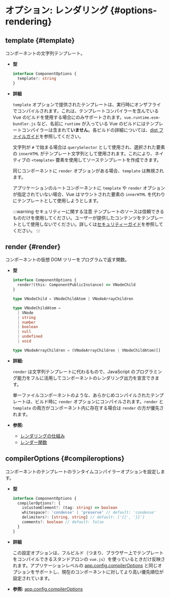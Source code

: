 # オプション: レンダリング {#options-rendering}

## template {#template}

コンポーネントの文字列テンプレート。

- **型**

  ```ts
  interface ComponentOptions {
    template?: string
  }
  ```

- **詳細**

  `template` オプションで提供されたテンプレートは、実行時にオンザフライでコンパイルされます。これは、テンプレートコンパイラーを含んでいる Vue のビルドを使用する場合にのみサポートされます。`vue.runtime.esm-bundler.js` など、名前に `runtime` が入っている Vue のビルドにはテンプレートコンパイラーは含まれて**いません**。各ビルドの詳細については、[dist ファイルガイド](https://github.com/vuejs/core/tree/main/packages/vue#which-dist-file-to-use)を参照してください。

  文字列が `#` で始まる場合は `querySelector` として使用され、選択された要素の `innerHTML` がテンプレート文字列として使用されます。これにより、ネイティブの `<template>` 要素を使用してソーステンプレートを作成できます。

  同じコンポーネントに `render` オプションがある場合、`template` は無視されます。

  アプリケーションのルートコンポーネントに `template` や `render` オプションが指定されていない場合、Vue はマウントされた要素の `innerHTML` を代わりにテンプレートとして使用しようとします。

  :::warning セキュリティーに関する注意
  テンプレートのソースは信頼できるものだけを使用してください。ユーザーが提供したコンテンツをテンプレートとして使用しないでください。詳しくは[セキュリティーガイド](/guide/best-practices/security.html#rule-no-1-never-use-non-trusted-templates)を参照してください。
  :::

## render {#render}

コンポーネントの仮想 DOM ツリーをプログラムで返す関数。

- **型**

  ```ts
  interface ComponentOptions {
    render?(this: ComponentPublicInstance) => VNodeChild
  }

  type VNodeChild = VNodeChildAtom | VNodeArrayChildren

  type VNodeChildAtom =
    | VNode
    | string
    | number
    | boolean
    | null
    | undefined
    | void

  type VNodeArrayChildren = (VNodeArrayChildren | VNodeChildAtom)[]
  ```

- **詳細:**

  `render` は文字列テンプレートに代わるもので、JavaScript のプログラミング能力をフルに活用してコンポーネントのレンダリング出力を宣言できます。

  単一ファイルコンポーネントのような、あらかじめコンパイルされたテンプレートは、ビルド時に `render` オプションにコンパイルされます。`render` と `template` の両方がコンポーネント内に存在する場合は `render` の方が優先されます。

- **参照:**
  - [レンダリングの仕組み](/guide/extras/rendering-mechanism.html)
  - [レンダー関数](/guide/extras/render-function.html)

## compilerOptions {#compileroptions}

コンポーネントのテンプレートのランタイムコンパイラーオプションを設定します。

- **型**

  ```ts
  interface ComponentOptions {
    compilerOptions?: {
      isCustomElement?: (tag: string) => boolean
      whitespace?: 'condense' | 'preserve' // default: 'condense'
      delimiters?: [string, string] // default: ['{{', '}}']
      comments?: boolean // default: false
    }
  }
  ```

- **詳細**

  この設定オプションは、フルビルド（つまり、ブラウザー上でテンプレートをコンパイルできるスタンドアロンの `vue.js`）を使っているときだけ反映されます。アプリケーションレベルの [app.config.compilerOptions](/api/application.html#app-config-compileroptions) と同じオプションをサポートし、現在のコンポーネントに対してより高い優先順位が設定されています。

- **参照:** [app.config.compilerOptions](/api/application.html#app-config-compileroptions)
